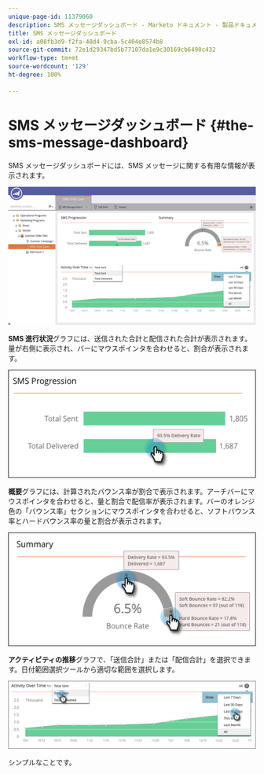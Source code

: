 ```yaml
---
unique-page-id: 11379060
description: SMS メッセージダッシュボード - Marketo ドキュメント - 製品ドキュメント
title: SMS メッセージダッシュボード
exl-id: a08fb3d9-f2fa-40d4-9cba-5c404e8574b8
source-git-commit: 72e1d29347bd5b77107da1e9c30169cb6490c432
workflow-type: tm+mt
source-wordcount: '129'
ht-degree: 100%

---
```


# SMS メッセージダッシュボード {#the-sms-message-dashboard}

SMS メッセージダッシュボードには、SMS メッセージに関する有用な情報が表示されます。

![](assets/converted-dashboard-image.png)

**SMS 進行状況**&#x200B;グラフには、送信された合計と配信された合計が表示されます。量が右側に表示され、バーにマウスポインタを合わせると、割合が表示されます。

![](assets/sms-progression-hand-border.png)

**概要**&#x200B;グラフには、計算されたバウンス率が割合で表示されます。アーチバーにマウスポインタを合わせると、量と割合で配信率が表示されます。バーのオレンジ色の「バウンス率」セクションにマウスポインタを合わせると、ソフトバウンス率とハードバウンス率の量と割合が表示されます。

![](assets/hover-over-summary-hands-thin-border.png)

**アクティビティの推移**&#x200B;グラフで、「送信合計」または「配信合計」を選択できます。日付範囲選択ツールから適切な範囲を選択します。

![](assets/activity-over-time-hands.png)

シンプルなことです。
